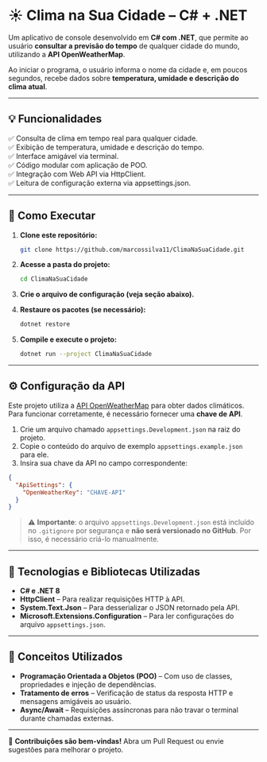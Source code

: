 # ☀️ Clima na Sua Cidade – C# + .NET

Um aplicativo de console desenvolvido em **C# com .NET**, que permite ao usuário **consultar a previsão do tempo** de qualquer cidade do mundo, utilizando a **API OpenWeatherMap**.

Ao iniciar o programa, o usuário informa o nome da cidade e, em poucos segundos, recebe dados sobre **temperatura, umidade e descrição do clima atual**.

---

## 💡 Funcionalidades

✅ Consulta de clima em tempo real para qualquer cidade.  
✅ Exibição de temperatura, umidade e descrição do tempo.  
✅ Interface amigável via terminal.  
✅ Código modular com aplicação de POO.  
✅ Integração com Web API via HttpClient.  
✅ Leitura de configuração externa via appsettings.json.  

---

## 🚀 Como Executar

1. **Clone este repositório:**

   ```bash
   git clone https://github.com/marcossilva11/ClimaNaSuaCidade.git
   ```

2. **Acesse a pasta do projeto:**

   ```bash
   cd ClimaNaSuaCidade
   ```

3. **Crie o arquivo de configuração (veja seção abaixo).**

4. **Restaure os pacotes (se necessário):**

   ```bash
   dotnet restore
   ```

5. **Compile e execute o projeto:**

   ```bash
   dotnet run --project ClimaNaSuaCidade
   ```

---

## ⚙️ Configuração da API

Este projeto utiliza a [API OpenWeatherMap](https://openweathermap.org/api) para obter dados climáticos. Para funcionar corretamente, é necessário fornecer uma **chave de API**.

1. Crie um arquivo chamado `appsettings.Development.json` na raiz do projeto.
2. Copie o conteúdo do arquivo de exemplo `appsettings.example.json` para ele.
3. Insira sua chave da API no campo correspondente:

```json
{
  "ApiSettings": {
    "OpenWeatherKey": "CHAVE-API"
  }
}
```

> ⚠️ **Importante**: o arquivo `appsettings.Development.json` está incluído no `.gitignore` por segurança e **não será versionado no GitHub**. Por isso, é necessário criá-lo manualmente.

---

## 🧰 Tecnologias e Bibliotecas Utilizadas

* **C# e .NET 8**
* **HttpClient** – Para realizar requisições HTTP à API.
* **System.Text.Json** – Para desserializar o JSON retornado pela API.
* **Microsoft.Extensions.Configuration** – Para ler configurações do arquivo `appsettings.json`.

---

## 🧠 Conceitos Utilizados

* **Programação Orientada a Objetos (POO)** – Com uso de classes, propriedades e injeção de dependências.
* **Tratamento de erros** – Verificação de status da resposta HTTP e mensagens amigáveis ao usuário.
* **Async/Await** – Requisições assíncronas para não travar o terminal durante chamadas externas.

---

📌 **Contribuições são bem-vindas!**
Abra um Pull Request ou envie sugestões para melhorar o projeto.

